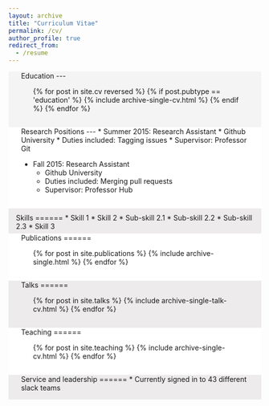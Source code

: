```yaml
---
layout: archive
title: "Curriculum Vitae"
permalink: /cv/
author_profile: true
redirect_from:
  - /resume
---
```


<div style="background-color: #f5f4f4" markdown=1> 
<div style="padding-top: 0.1px; padding-bottom: 3%; margin-left: 5%; margin-right: 5%;" markdown=1>
Education
---
<ol>
{% for post in site.cv reversed %}
  {% if post.pubtype == 'education' %}
     {% include archive-single-cv.html %}
  {% endif %}
{% endfor %}
</ol>
</div>
</div>

<div style="background-color: #FFFFFF" markdown=1> 
<div style="padding-top: 0.1px; padding-bottom: 3%; margin-left: 5%; margin-right: 5%;" markdown=1>
Research Positions
---
* Summer 2015: Research Assistant
  * Github University
  * Duties included: Tagging issues
  * Supervisor: Professor Git

* Fall 2015: Research Assistant
  * Github University
  * Duties included: Merging pull requests
  * Supervisor: Professor Hub
</div>
</div>

<div style="background-color: #edebeb" markdown=1> 
<div style="padding-top: 2%; padding-bottom: 1%; margin-left: 3%; margin-right: 3%;" markdown=1>
Skills
======
* Skill 1
* Skill 2
  * Sub-skill 2.1
  * Sub-skill 2.2
  * Sub-skill 2.3
* Skill 3
</div>
</div>

<div style="background-color: #FFFFFF" markdown=1> 
<div style="padding-top: 0.1px; padding-bottom: 3%; margin-left: 5%; margin-right: 5%;" markdown=1>
Publications
======
  <ul>{% for post in site.publications %}
    {% include archive-single.html %}
  {% endfor %}</ul>
</div>
</div>

<div style="background-color: #edebeb" markdown=1> 
<div style="padding-top: 0.1px; padding-bottom: 3%; margin-left: 5%; margin-right: 5%;" markdown=1>
Talks
======
  <ul>{% for post in site.talks %}
    {% include archive-single-talk-cv.html %}
  {% endfor %}</ul>
</div>
</div>

<div style="background-color: #FFFFFF" markdown=1> 
<div style="padding-top: 0.1px; padding-bottom: 3%; margin-left: 5%; margin-right: 5%;" markdown=1>
Teaching
======
  <ul>{% for post in site.teaching %}
    {% include archive-single-cv.html %}
  {% endfor %}</ul>
</div>
</div>
  
<div style="background-color: #edebeb" markdown=1> 
<div style="padding-top: 0.1px; padding-bottom: 3%; margin-left: 5%; margin-right: 5%;" markdown=1>
Service and leadership
======
* Currently signed in to 43 different slack teams
</div>
</div>
